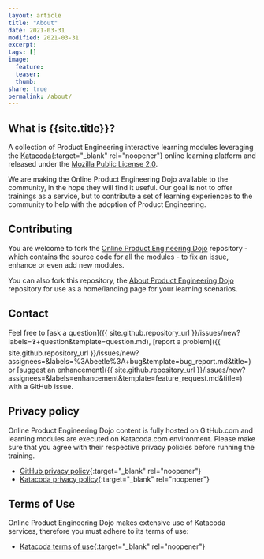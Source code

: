 ```yaml
---
layout: article
title: "About"
date: 2021-03-31
modified: 2021-03-31
excerpt:
tags: []
image:
  feature:
  teaser:
  thumb:
share: true
permalink: /about/
---
```


## What is {{site.title}}?

A collection of Product Engineering interactive learning modules leveraging the [Katacoda](https://katacoda.com){:target="_blank" rel="noopener"} online learning platform and released under the [Mozilla Public License 2.0](https://github.com/dxc-technology/online-pe-dojo/blob/master/LICENSE).

We are making the Online Product Engineering Dojo available to the community, in the hope
they will find it useful. Our goal is not to offer trainings as a service, but to contribute a set of learning experiences to the community to help with the adoption of Product Engineering.

## Contributing

You are welcome to fork the [Online Product Engineering Dojo](https://github.com/dxc-technology/online-pe-dojo) repository - which contains the source code for all the modules - to fix an issue, enhance or even add new modules.

You can also fork this repository, the [About Product Engineering Dojo](https://github.com/dxc-technology/about-devops-dojo) repository for use as a home/landing page for your learning scenarios.

## Contact

Feel free to [ask a question]({{ site.github.repository_url }}/issues/new?labels=❓+question&template=question.md), [report a problem]({{ site.github.repository_url }}/issues/new?assignees=&labels=%3Abeetle%3A+bug&template=bug_report.md&title=) or [suggest an enhancement]({{ site.github.repository_url }}/issues/new?assignees=&labels=enhancement&template=feature_request.md&title=) with a GitHub issue.

## Privacy policy

Online Product Engineering Dojo content is fully hosted on GitHub.com and learning modules are executed on Katacoda.com environment. Please make sure that you agree with their respective privacy policies before running the training.

- [GitHub privacy policy](https://help.github.com/en/articles/github-privacy-statement){:target="_blank" rel="noopener"}
- [Katacoda privacy policy](https://www.katacoda.com/privacy){:target="_blank" rel="noopener"}

## Terms of Use

Online Product Engineering Dojo makes extensive use of Katacoda services, therefore you must
adhere to its terms of use:

- [Katacoda terms of use](https://www.katacoda.com/terms){:target="_blank" rel="noopener"}
